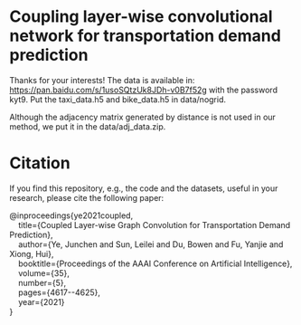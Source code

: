 # Coupling layer-wise convolutional network for transportation demand prediction
Thanks for your interests! The data is available in: https://pan.baidu.com/s/1usoSQtzUk8JDh-v0B7f52g  with the password kyt9. Put the taxi_data.h5 and bike_data.h5 in data/nogrid.

Although the adjacency matrix generated by distance is not used in our method, we put it in the data/adj_data.zip.


# Citation
If you find this repository, e.g., the code and the datasets, useful in your research, please cite the following paper:

@inproceedings{ye2021coupled,  
  &nbsp;&nbsp;&nbsp;&nbsp;title={Coupled Layer-wise Graph Convolution for Transportation Demand Prediction},  
  &nbsp;&nbsp;&nbsp;&nbsp;author={Ye, Junchen and Sun, Leilei and Du, Bowen and Fu, Yanjie and Xiong, Hui},  
  &nbsp;&nbsp;&nbsp;&nbsp;booktitle={Proceedings of the AAAI Conference on Artificial Intelligence},  
  &nbsp;&nbsp;&nbsp;&nbsp;volume={35},  
  &nbsp;&nbsp;&nbsp;&nbsp;number={5},  
  &nbsp;&nbsp;&nbsp;&nbsp;pages={4617--4625},  
  &nbsp;&nbsp;&nbsp;&nbsp;year={2021}  
}
